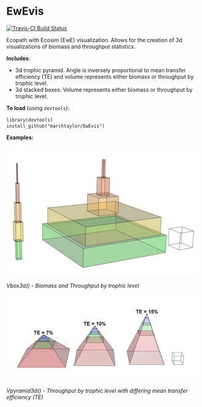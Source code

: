 EwEvis
=====

[![Travis-CI Build Status](https://travis-ci.org/marchtaylor/EwEvis.svg?branch=master)](https://travis-ci.org/marchtaylor/EwEvis)

Ecopath with Ecosim (EwE) visualization. Allows for the creation of 3d visualizations of biomass and throughput statistics. 

**Includes**:

* 3d trophic pyramid. Angle is inversely proportional to mean transfer efficiency (TE) and volume represents either biomass or throughput by trophic level.
* 3d stacked boxes. Volume represents either biomass or throughput by trophic level.


**To load** (using `devtools`):
```
library(devtools)
install_github("marchtaylor/EwEvis")
```


**Examples:**

<img src="examples/3dbox_Bs.png" width="500">

*Vbox3d() - Biomass and Throughput by trophic level*


<img src="examples/3dpyramid_Ts_TE.png" width="500">

*Vpyramid3d() - Throughput by trophic level with differing mean transfer efficiency (TE)*
